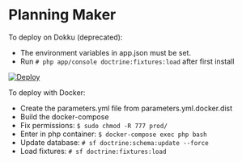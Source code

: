 # Planning Maker
To deploy on Dokku (deprecated):
- The environment variables in app.json must be set.
- Run `# php app/console doctrine:fixtures:load` after first install

[![Deploy](https://www.herokucdn.com/deploy/button.svg)](https://heroku.com/deploy)

To deploy with Docker:
- Create the parameters.yml file from parameters.yml.docker.dist
- Build the docker-compose
- Fix permissions: `$ sudo chmod -R 777 prod/`
- Enter in php container: `$ docker-compose exec php bash`
- Update database: `# sf doctrine:schema:update --force`
- Load fixtures: `# sf doctrine:fixtures:load`
